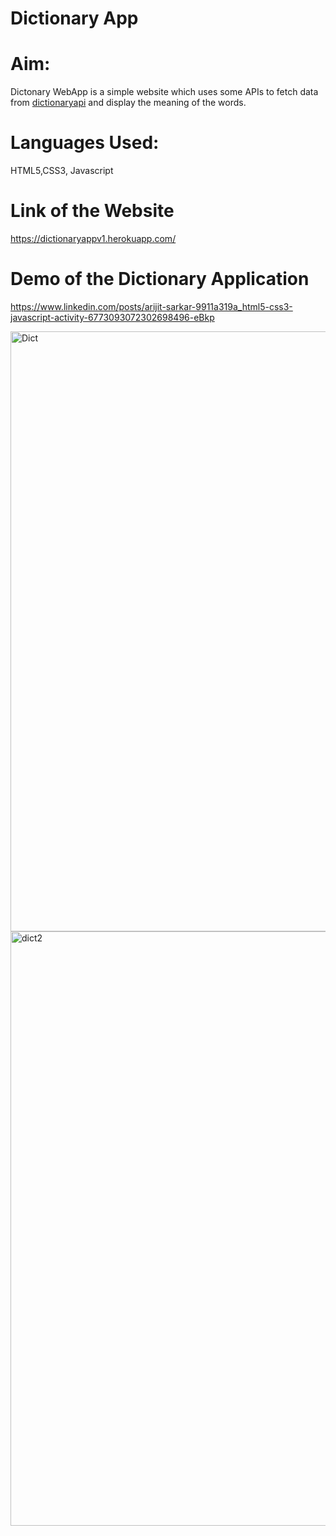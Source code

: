# Dictionary App
# Aim: 
Dictonary WebApp is a simple website which uses some APIs to fetch data from [dictionaryapi](https://dictionaryapi.com/) and display the meaning of the words.

# Languages Used: 
HTML5,CSS3, Javascript

# Link of the Website

https://dictionaryappv1.herokuapp.com/

# Demo of the Dictionary Application

https://www.linkedin.com/posts/arijit-sarkar-9911a319a_html5-css3-javascript-activity-6773093072302698496-eBkp

<img width="960" alt="Dict" src="https://user-images.githubusercontent.com/60184336/122881419-c6279e00-d358-11eb-9d66-f91aa41e1389.PNG">

<img width="951" alt="dict2" src="https://user-images.githubusercontent.com/60184336/122881565-ec4d3e00-d358-11eb-88e3-493cfc5f6108.PNG">


